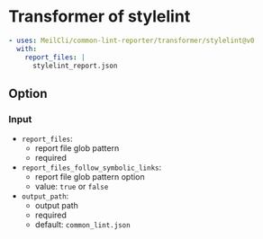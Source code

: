 # Transformer of stylelint
```yml
- uses: MeilCli/common-lint-reporter/transformer/stylelint@v0
  with:
    report_files: |
      stylelint_report.json
```

## Option
### Input
- `report_files`:
  - report file glob pattern
  - required
- `report_files_follow_symbolic_links`:
  - report file glob pattern option
  - value: `true` or `false`
- `output_path`:
  - output path
  - required
  - default: `common_lint.json`